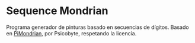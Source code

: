 Sequence Mondrian
==========

Programa generador de pinturas basado en secuencias de dígitos. Basado
en [PiMondrian](http://github.com/psicobyte/PiMondrian), por
Psicobyte, respetando la licencia. 
